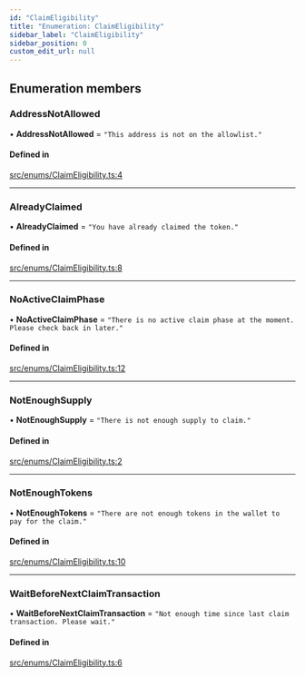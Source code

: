 ```yaml
---
id: "ClaimEligibility"
title: "Enumeration: ClaimEligibility"
sidebar_label: "ClaimEligibility"
sidebar_position: 0
custom_edit_url: null
---
```


## Enumeration members

### AddressNotAllowed

• **AddressNotAllowed** = `"This address is not on the allowlist."`

#### Defined in

[src/enums/ClaimEligibility.ts:4](https://github.com/PrasoonPratham/nftlabs-sdk-ts/blob/3077f6d/src/enums/ClaimEligibility.ts#L4)

___

### AlreadyClaimed

• **AlreadyClaimed** = `"You have already claimed the token."`

#### Defined in

[src/enums/ClaimEligibility.ts:8](https://github.com/PrasoonPratham/nftlabs-sdk-ts/blob/3077f6d/src/enums/ClaimEligibility.ts#L8)

___

### NoActiveClaimPhase

• **NoActiveClaimPhase** = `"There is no active claim phase at the moment. Please check back in later."`

#### Defined in

[src/enums/ClaimEligibility.ts:12](https://github.com/PrasoonPratham/nftlabs-sdk-ts/blob/3077f6d/src/enums/ClaimEligibility.ts#L12)

___

### NotEnoughSupply

• **NotEnoughSupply** = `"There is not enough supply to claim."`

#### Defined in

[src/enums/ClaimEligibility.ts:2](https://github.com/PrasoonPratham/nftlabs-sdk-ts/blob/3077f6d/src/enums/ClaimEligibility.ts#L2)

___

### NotEnoughTokens

• **NotEnoughTokens** = `"There are not enough tokens in the wallet to pay for the claim."`

#### Defined in

[src/enums/ClaimEligibility.ts:10](https://github.com/PrasoonPratham/nftlabs-sdk-ts/blob/3077f6d/src/enums/ClaimEligibility.ts#L10)

___

### WaitBeforeNextClaimTransaction

• **WaitBeforeNextClaimTransaction** = `"Not enough time since last claim transaction. Please wait."`

#### Defined in

[src/enums/ClaimEligibility.ts:6](https://github.com/PrasoonPratham/nftlabs-sdk-ts/blob/3077f6d/src/enums/ClaimEligibility.ts#L6)

